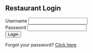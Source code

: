 <!DOCTYPE html>
<html lang="pt-br">
<head>
 <meta charset="UTF-8">
 <meta name="viewport" content="width=device-width, initial-scale=1.0">
<title>Document
<!DOCTYPE html> 
 <html lang="en"> <head> 
<meta charset="UTF-8">
 <meta name="viewport" content="width=device-width, initial-scale=1.0">
  <meta http-equiv="X-UA-Compatible" content="IE=edge"> 
  <title>Restaurant Login</title> 
  <link rel="stylesheet" href="styles.css"> 
   </head>
 <body>
<div class="login-container"> 
<h2>Restaurant Login</h2> <form action="#" method="post"> 
<div class="input-group">
 <label for="username">Username</label>
 <input type="text" id="username" name="username" required>
 </div> 
 <div class="input-group">
 <label for="password">Password</label> 
<input type="password" id="password" name="password" required>
 </div> 
 <div class="input-group"> 
<button type="submit">Login</button> 
</div>
 <p>Forgot your password? <a href="#">Click 
    here</a>
</p> 
</form> 
</div> 
</body>
 </html>
 </title>
</head>
<body>  
</body>
</html>
